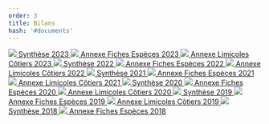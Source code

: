 ```yaml
---
order: 3
title: Bilans
hash: '#documents'
---
```


<div class="ProtocolsDocumentsGrid">
  <a href="/get-involved/Synthese-Wetlands-2023-WEB.pdf" target="_blank" class="ProtocolsDocumentsCard">
    <img class="ProtocolsDocumentsPicture" src="/get-involved/Synthese-Wetlands-2023-WEB.webp" />
    <span class="green01 fw-600">Synthèse 2023</span>
  </a>
  <a href="/get-involved/Annexe-Fiches-Especes-2023-WEB.pdf" target="_blank" class="ProtocolsDocumentsCard">
    <img class="ProtocolsDocumentsPicture" src="/get-involved/Annexe-Fiches-Especes-2023-WEB.webp" />
    <span class="green01 fw-600">Annexe Fiches Espèces 2023</span>
  </a>
  <a href="/get-involved/Annexe-Limicoles-Cotiers-2023-WEB.pdf" target="_blank" class="ProtocolsDocumentsCard">
    <img class="ProtocolsDocumentsPicture" src="/get-involved/Annexe-Limicoles-Cotiers-2023-WEB.webp" />
    <span class="green01 fw-600">Annexe Limicoles Côtiers 2023</span>
  </a>
  <a href="/get-involved/Synthese-Wetlands-2022-WEB.pdf" target="_blank" class="ProtocolsDocumentsCard">
    <img class="ProtocolsDocumentsPicture" src="/get-involved/Synthese-Wetlands-2022-WEB.webp" />
    <span class="green01 fw-600">Synthèse 2022</span>
  </a>
  <a href="/get-involved/Annexe-Fiches-Especes-2022-WEB.pdf" target="_blank" class="ProtocolsDocumentsCard">
    <img class="ProtocolsDocumentsPicture" src="/get-involved/Annexe-Fiches-Especes-2022-WEB.webp" />
    <span class="green01 fw-600">Annexe Fiches Espèces 2022</span>
  </a>
  <a href="/get-involved/Annexe-Limicoles-Cotiers-2022-WEB.pdf" target="_blank" class="ProtocolsDocumentsCard">
    <img class="ProtocolsDocumentsPicture" src="/get-involved/Annexe-Limicoles-Cotiers-2022-WEB.webp" />
    <span class="green01 fw-600">Annexe Limicoles Côtiers 2022</span>
  </a>
  <a href="/get-involved/Synthese-Wetlands-2021-WEB.pdf" target="_blank" class="ProtocolsDocumentsCard">
    <img class="ProtocolsDocumentsPicture" src="/get-involved/Synthese-Wetlands-2021-WEB.webp" />
    <span class="green01 fw-600">Synthèse 2021</span>
  </a>
  <a href="/get-involved/Annexe-Fiches-Especes-2021-WEB.pdf" target="_blank" class="ProtocolsDocumentsCard">
    <img class="ProtocolsDocumentsPicture" src="/get-involved/Annexe-Fiches-Especes-2021-WEB.webp" />
    <span class="green01 fw-600">Annexe Fiches Espèces 2021</span>
  </a>
  <a href="/get-involved/Annexe-Limicoles-Cotiers-2021-WEB.pdf" target="_blank" class="ProtocolsDocumentsCard">
    <img class="ProtocolsDocumentsPicture" src="/get-involved/Annexe-Limicoles-Cotiers-2021-WEB.webp" />
    <span class="green01 fw-600">Annexe Limicoles Côtiers 2021</span>
  </a>
  <a href="/get-involved/Synthese-Wetlands-2020-WEB.pdf" target="_blank" class="ProtocolsDocumentsCard">
    <img class="ProtocolsDocumentsPicture" src="/get-involved/Synthese-Wetlands-2020-WEB.webp" />
    <span class="green01 fw-600">Synthèse 2020</span>
  </a>
  <a href="/get-involved/Annexe-Fiches-Especes-2020-WEB.pdf" target="_blank" class="ProtocolsDocumentsCard">
    <img class="ProtocolsDocumentsPicture" src="/get-involved/Annexe-Fiches-Especes-2020-WEB.webp" />
    <span class="green01 fw-600">Annexe Fiches Espèces 2020</span>
  </a>
  <a href="/get-involved/Annexe-Limicoles-Cotiers-2020-WEB.pdf" target="_blank" class="ProtocolsDocumentsCard">
    <img class="ProtocolsDocumentsPicture" src="/get-involved/Annexe-Limicoles-Cotiers-2020-WEB.webp" />
    <span class="green01 fw-600">Annexe Limicoles Côtiers 2020</span>
  </a>
  <a href="/get-involved/Synthese-Wetlands-2019-WEB.pdf" target="_blank" class="ProtocolsDocumentsCard">
    <img class="ProtocolsDocumentsPicture" src="/get-involved/Synthese-Wetlands-2019-WEB.webp" />
    <span class="green01 fw-600">Synthèse 2019</span>
  </a>
  <a href="/get-involved/Annexe-Fiches-Especes-2019-WEB.pdf" target="_blank" class="ProtocolsDocumentsCard">
    <img class="ProtocolsDocumentsPicture" src="/get-involved/Annexe-Fiches-Especes-2019-WEB.webp" />
    <span class="green01 fw-600">Annexe Fiches Espèces 2019</span>
  </a>
  <a href="/get-involved/Annexe-Limicoles-Cotiers-2019.pdf" target="_blank" class="ProtocolsDocumentsCard">
    <img class="ProtocolsDocumentsPicture" src="/get-involved/Annexe-Limicoles-Cotiers-2019.webp" />
    <span class="green01 fw-600">Annexe Limicoles Côtiers 2019</span>
  </a>
  <a href="/get-involved/Synthese-Wetlands-2018-WEB.pdf" target="_blank" class="ProtocolsDocumentsCard">
    <img class="ProtocolsDocumentsPicture" src="/get-involved/Synthese-Wetlands-2018-WEB.webp" />
    <span class="green01 fw-600">Synthèse 2018</span>
  </a>
  <a href="/get-involved/Annexe-Fiches-Especes-2018.pdf" target="_blank" class="ProtocolsDocumentsCard">
    <img class="ProtocolsDocumentsPicture" src="/get-involved/Annexe-Fiches-Especes-2018.webp" />
    <span class="green01 fw-600">Annexe Fiches Espèces 2018</span>
  </a>
</div>
